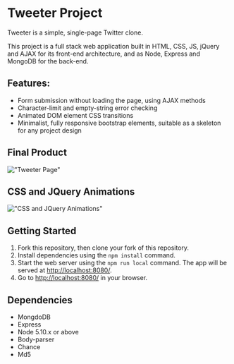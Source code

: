 # Tweeter Project

Tweeter is a simple, single-page Twitter clone.

This project is a full stack web application built in HTML, CSS, JS, jQuery and AJAX for its front-end architecture, and as Node, Express and MongoDB for the back-end.

 ## Features:

- Form submission without loading the page, using AJAX methods
- Character-limit and empty-string error checking
- Animated DOM element CSS transitions
- Minimalist, fully responsive bootstrap elements, suitable as a skeleton for any project design


## Final Product

!["Tweeter Page"](https://fernandoferraz.com/images/tweeter-page.jpg)

## CSS and JQuery Animations

!["CSS and JQuery Animations"](https://fernandoferraz.com/images/tweeter-animations.gif)

## Getting Started

1. Fork this repository, then clone your fork of this repository.
2. Install dependencies using the `npm install` command.
3. Start the web server using the `npm run local` command. The app will be served at <http://localhost:8080/>.
4. Go to <http://localhost:8080/> in your browser.

## Dependencies

- MongdoDB
- Express
- Node 5.10.x or above
- Body-parser
- Chance
- Md5
